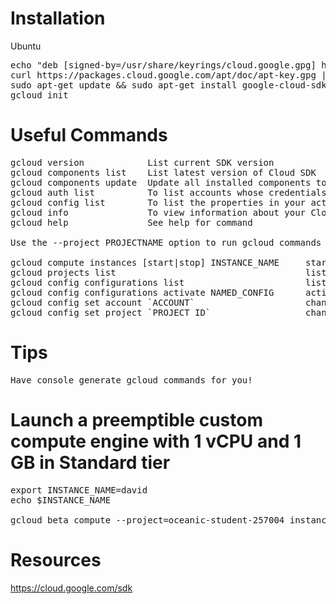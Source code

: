 # Installation 
Ubuntu
<pre>
echo "deb [signed-by=/usr/share/keyrings/cloud.google.gpg] http://packages.cloud.google.com/apt cloud-sdk main" | sudo tee -a /etc/apt/sources.list.d/google-cloud-sdk.list
curl https://packages.cloud.google.com/apt/doc/apt-key.gpg | sudo apt-key --keyring /usr/share/keyrings/cloud.google.gpg add -
sudo apt-get update && sudo apt-get install google-cloud-sdk
gcloud init
</pre>


# Useful Commands
<pre>
gcloud version            List current SDK version
gcloud components list    List latest version of Cloud SDK 
gcloud components update  Update all installed components to the latest version
gcloud auth list          To list accounts whose credentials are stored on the local system
gcloud config list        To list the properties in your active SDK configuration (similar to showing output of ~/.aws/config)
gcloud info               To view information about your Cloud SDK installation and active SDK configuration
gcloud help               See help for command

Use the --project PROJECTNAME option to run gcloud commands in another project.

gcloud compute instances [start|stop] INSTANCE_NAME     start/stop instances
gcloud projects list                                    list projects
gcloud config configurations list                       list existing named configurations ; same as `gcloud config list`
gcloud config configurations activate NAMED_CONFIG      activates existing named configuration
gcloud config set account `ACCOUNT`                     change to another account
gcloud config set project `PROJECT ID`                  change to another project
</pre>

# Tips
<pre>
Have console generate gcloud commands for you!
</pre>

# Launch a preemptible custom compute engine with 1 vCPU and 1 GB in Standard tier
<pre>
export INSTANCE_NAME=david
echo $INSTANCE_NAME

gcloud beta compute --project=oceanic-student-257004 instances create $INSTANCE_NAME --zone=us-central1-a --machine-type=custom-1-1024 --subnet=default --network-tier=STANDARD --no-restart-on-failure --maintenance-policy=TERMINATE --preemptible --service-account=808405689074-compute@developer.gserviceaccount.com --scopes=https://www.googleapis.com/auth/devstorage.read_only,https://www.googleapis.com/auth/logging.write,https://www.googleapis.com/auth/monitoring.write,https://www.googleapis.com/auth/servicecontrol,https://www.googleapis.com/auth/service.management.readonly,https://www.googleapis.com/auth/trace.append --image=ubuntu-1804-bionic-v20191021 --image-project=ubuntu-os-cloud --boot-disk-size=10GB --boot-disk-type=pd-standard --boot-disk-device-name=david --reservation-affinity=any
</pre>


# Resources
https://cloud.google.com/sdk
